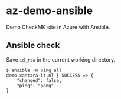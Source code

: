 # az-demo-ansible

Demo CheckMK site in Azure with Ansible.

## Ansible check

Save `id_rsa` in the current working directory.

```console
$ ansible -m ping all
demo.xantara-it.nl | SUCCESS => {
    "changed": false,
    "ping": "pong"
}
```
